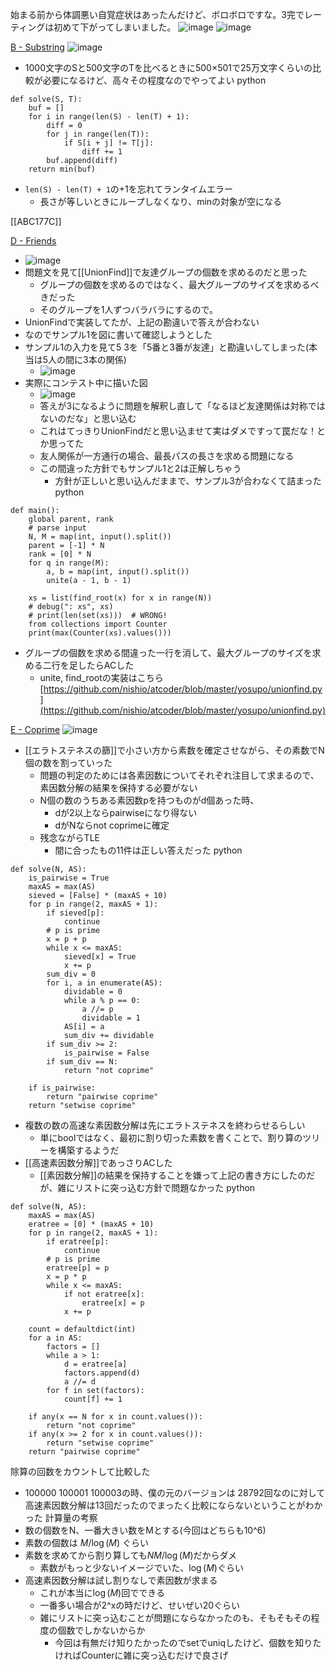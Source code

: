 
始まる前から体調悪い自覚症状はあったんだけど、ボロボロですな。3完でレーティングは初めて下がってしまいました。
![image](https://gyazo.com/a1c1ce807b5c48bb8acf5b1378021952/thumb/1000)
![image](https://gyazo.com/157cbe9e3a257f5f09ef30b0ce3a73ef/thumb/1000)

[B - Substring](https://atcoder.jp/contests/abc177/tasks/abc177_b)
![image](https://gyazo.com/31963897ac43a0a816ff702807ccfb41/thumb/1000)
- 1000文字のSと500文字のTを比べるときに500×501で25万文字くらいの比較が必要になるけど、高々その程度なのでやってよい
python

```
def solve(S, T):
    buf = []
    for i in range(len(S) - len(T) + 1):
        diff = 0
        for j in range(len(T)):
            if S[i + j] != T[j]:
                diff += 1
        buf.append(diff)
    return min(buf)
```

- `len(S) - len(T) + 1`の+1を忘れてランタイムエラー
    - 長さが等しいときにループしなくなり、minの対象が空になる

[[ABC177C]]

[D - Friends](https://atcoder.jp/contests/abc177/tasks/abc177_d)
- ![image](https://gyazo.com/3c84120da2969ef35f6b0afd857a4453/thumb/1000)
- 問題文を見て[[UnionFind]]で友達グループの個数を求めるのだと思った
    - グループの個数を求めるのではなく、最大グループのサイズを求めるべきだった
    - そのグループを1人ずつバラバラにするので。
- UnionFindで実装してたが、上記の勘違いで答えが合わない
- なのでサンプル1を図に書いて確認しようとした
- サンプル1の入力を見て5 3を「5番と3番が友達」と勘違いしてしまった(本当は5人の間に3本の関係)
    - ![image](https://gyazo.com/689970ee403670a824ab06cbf43739f8/thumb/1000)
- 実際にコンテスト中に描いた図
    - ![image](https://gyazo.com/416dd244072893bb42a898bd7c4153f3/thumb/1000)
    - 答えが3になるように問題を解釈し直して「なるほど友達関係は対称ではないのだな」と思い込む
    - これはてっきりUnionFindだと思い込ませて実はダメですって罠だな！とか思ってた
    - 友人関係が一方通行の場合、最長パスの長さを求める問題になる
    - この間違った方針でもサンプル1と2は正解しちゃう
        - 方針が正しいと思い込んだままで、サンプル3が合わなくて詰まった
python

```
def main():
    global parent, rank
    # parse input
    N, M = map(int, input().split())
    parent = [-1] * N
    rank = [0] * N
    for q in range(M):
        a, b = map(int, input().split())
        unite(a - 1, b - 1)

    xs = list(find_root(x) for x in range(N))
    # debug(": xs", xs)
    # print(len(set(xs)))  # WRONG!
    from collections import Counter
    print(max(Counter(xs).values()))
```

- グループの個数を求める間違った一行を消して、最大グループのサイズを求める二行を足したらACした
    - unite, find_rootの実装はこちら [https://github.com/nishio/atcoder/blob/master/yosupo/unionfind.py](https://github.com/nishio/atcoder/blob/master/yosupo/unionfind.py)

[E - Coprime](https://atcoder.jp/contests/abc177/tasks/abc177_e)
![image](https://gyazo.com/3f83c85c25e404bbf5ad558341687eb7/thumb/1000)
- [[エラトステネスの篩]]で小さい方から素数を確定させながら、その素数でN個の数を割っていった
    - 問題の判定のためには各素因数についてそれぞれ注目して求まるので、素因数分解の結果を保持する必要がない
    - N個の数のうちある素因数pを持つものがd個あった時、
        - dが2以上ならpairwiseになり得ない
        - dがNならnot coprimeに確定
    - 残念ながらTLE
        - 間に合ったもの11件は正しい答えだった
python

```
def solve(N, AS):
    is_pairwise = True
    maxAS = max(AS)
    sieved = [False] * (maxAS + 10)
    for p in range(2, maxAS + 1):
        if sieved[p]:
            continue
        # p is prime
        x = p + p
        while x <= maxAS:
            sieved[x] = True
            x += p
        sum_div = 0
        for i, a in enumerate(AS):
            dividable = 0
            while a % p == 0:
                a //= p
                dividable = 1
            AS[i] = a
            sum_div += dividable
        if sum_div >= 2:
            is_pairwise = False
        if sum_div == N:
            return "not coprime"

    if is_pairwise:
        return "pairwise coprime"
    return "setwise coprime"

```

- 複数の数の高速な素因数分解は先にエラトステネスを終わらせるらしい
    - 単にboolではなく、最初に割り切った素数を書くことで、割り算のツリーを構築するようだ
- [[高速素因数分解]]であっさりACした
    - [[素因数分解]]の結果を保持することを嫌って上記の書き方にしたのだが、雑にリストに突っ込む方針で問題なかった
python

```
def solve(N, AS):
    maxAS = max(AS)
    eratree = [0] * (maxAS + 10)
    for p in range(2, maxAS + 1):
        if eratree[p]:
            continue
        # p is prime
        eratree[p] = p
        x = p * p
        while x <= maxAS:
            if not eratree[x]:
                eratree[x] = p
            x += p

    count = defaultdict(int)
    for a in AS:
        factors = []
        while a > 1:
            d = eratree[a]
            factors.append(d)
            a //= d
        for f in set(factors):
            count[f] += 1

    if any(x == N for x in count.values()):
        return "not coprime"
    if any(x >= 2 for x in count.values()):
        return "setwise coprime"
    return "pairwise coprime"
```


除算の回数をカウントして比較した
- 100000 100001 100003の時、僕の元のバージョンは 28792回なのに対して高速素因数分解は13回だったのでまったく比較にならないということがわかった
計算量の考察
- 数の個数をN、一番大きい数をMとする(今回はどちらも10^6)
- 素数の個数は $M / \log(M)$ ぐらい
- 素数を求めてから割り算しても$NM/\log(M)$だからダメ
    - 素数がもっと少ないイメージでいた、$\log(M)$ぐらい
- 高速素因数分解は試し割りなしで素因数が求まる
    - これが本当に$\log(M)$回でできる
    - 一番多い場合が2^xの時だけど、せいぜい20ぐらい
    - 雑にリストに突っ込むことが問題にならなかったのも、そもそもその程度の個数でしかないからか
        - 今回は有無だけ知りたかったのでsetでuniqしたけど、個数を知りたければCounterに雑に突っ込むだけで良さげ
